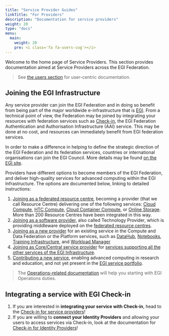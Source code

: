 ```yaml
---
title: "Service Provider Guides"
linkTitle: "For Providers"
description: "Documentation for service providers"
weight: 20
type: "docs"
menu:
  main:
    weight: 20
    pre: <i class='fa fa-users-cog'></i>
---
```


Welcome to the home page of Service Providers. This section provides
documentation aimed at Service Providers across the EGI Federation.

> See [the users section](../users) for user-centric documentation.

## Joining the EGI Infrastructure

Any service provider can join the EGI Federation and in doing so benefit from
being part of the major worldwide e-infrastructure that is
[EGI](https://www.egi.eu/egi-infrastructure/). From a technical point of view,
the Federation may be joined by integrating your resources with federation
services such as [Check-in](./check-in), the EGI Federation Authentication and
Authorisation Infrastructure (AAI) service. This may be done at no cost, and
resources can immediately benefit from EGI federation services.

In order to make a difference in helping to define the strategic direction of
the EGI Federation and its federation services, countries or international
organisations can join the EGI Council. More details may be found
[on the EGI site](https://www.egi.eu/about/egi-council/joining-the-egi-council/).

Providers have different options to become members of the EGI Federation, and
deliver high-quality services for advanced computing within the EGI
Infrastructure. The options are documented below, linking to detailed
instructions:

1. [Joining as a federated resource centre](./joining/federated-resource-centre),
   becoming a provider (that we call Resource Centre) delivering one of the
   following services:
   [Cloud Compute](https://www.egi.eu/service/cloud-compute/),
   [HTC Compute](https://www.egi.eu/service/high-throughput-compute/),
   [Cloud Container Compute](https://www.egi.eu/service/cloud-container-compute/),
   or [Online Storage](https://www.egi.eu/service/online-storage/). More than
   200 Resource Centres have been integrated in this way.
2. [Joining as a software provider](./joining/technology-provider/), also called
   Technology Provider, which is providing middleware deployed on the
   [federated resource centres](./joining/federated-resource-centre).
3. [Joining as a new provider](./joining/new-provider/) for an existing service
   in the Compute and Data Federation or the Platform services, such as
   [DataHub](https://www.egi.eu/service/datahub/),
   [Notebooks](https://www.egi.eu/service/notebooks/),
   [Training Infrastructure](https://www.egi.eu/service/training-infrastructure/),
   and [Workload Manager](https://www.egi.eu/service/workload-manager/)
4. [Joining as Core/Central service provider](./joining/core-service/) for
   [services supporting all the other services of the EGI Infrastructure](https://www.egi.eu/services/federation/).
5. [Contributing a new service](./joining/new-service/), enabling advanced
   computing in research and education, and not yet present in the
   [EGI service portfolio](https://www.egi.eu/services/research/).

> The [Operations-related documentation](./operations-manuals) will help you
> starting with EGI Operations duties.

## Integrating a service with EGI Check-in

1. If you are interested in **integrating your service with Check-in**, head to
   the [Check-in for service providers](./check-in/sp)!
2. If you are willing to **connect your Identity Providers** and allowing your
   users to access services via Check-in, look at the documentation for
   [Check-in for Identity Providers](./check-in/idp)!
